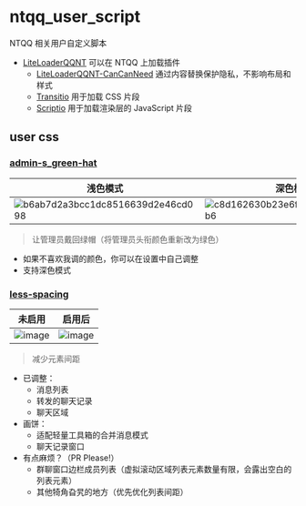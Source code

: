 # ntqq_user_script
NTQQ 相关用户自定义脚本
- [LiteLoaderQQNT](https://github.com/LiteLoaderQQNT/LiteLoaderQQNT) 可以在 NTQQ 上加载插件
  - [LiteLoaderQQNT-CanCanNeed](https://github.com/MapleRecall/LiteLoaderQQNT-CCND/tree/main) 通过内容替换保护隐私，不影响布局和样式
  - [Transitio](https://github.com/PRO-2684/transitio) 用于加载 CSS 片段
  - [Scriptio](https://github.com/PRO-2684/Scriptio) 用于加载渲染层的 JavaScript 片段


## user css
### [admin-s_green-hat](https://raw.githubusercontent.com/sileence114/ntqq_user_script/refs/heads/main/css/admin-s-green-hat.css)
| 浅色模式 | 深色模式 |
| --- | --- |
| ![b6ab7d2a3bcc1dc8516639d2e46cd098](https://github.com/user-attachments/assets/5d387de6-6c7a-405f-a1af-70d0f39e1c81) | ![c8d162630b23e6fe11fb8a6e0a5b9eb6](https://github.com/user-attachments/assets/9552b6ac-57fc-4a9d-b184-0407e981fa7d) |
> 让管理员戴回绿帽（将管理员头衔颜色重新改为绿色）
- 如果不喜欢我调的颜色，你可以在设置中自己调整
- 支持深色模式

### [less-spacing](https://raw.githubusercontent.com/sileence114/ntqq_user_script/refs/heads/main/css/less-spacing.css)
| 未启用 | 启用后 |
| --- | --- |
![image](https://github.com/user-attachments/assets/c3cd0853-1c7a-417d-9bd9-7dafe040542e) | ![image](https://github.com/user-attachments/assets/579b5136-e40e-4151-a911-d808604f1a4a)
> 减少元素间距
- 已调整：
  - 消息列表
  - 转发的聊天记录
  - 聊天区域
- 画饼：
  - 适配轻量工具箱的合并消息模式
  - 聊天记录窗口
- 有点麻烦？（PR Please!）
  - 群聊窗口边栏成员列表（虚拟滚动区域列表元素数量有限，会露出空白的列表元素）
  - 其他犄角旮旯的地方（优先优化列表间距）
